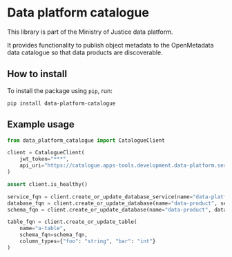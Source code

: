 # Data platform catalogue

This library is part of the Ministry of Justice data platform.

It provides functionality to publish object metadata to the OpenMetadata data catalogue
so that data products are discoverable.

## How to install

To install the package using `pip`, run:

```shell
pip install data-platform-catalogue
```

## Example usage

```python
from data_platform_catalogue import CatalogueClient

client = CatalogueClient(
    jwt_token="***",
    api_uri="https://catalogue.apps-tools.development.data-platform.service.justice.gov.uk/api"
)

assert client.is_healthy()

service_fqn = client.create_or_update_database_service(name="data-platform")
database_fqn = client.create_or_update_database(name="data-product", service_fqn=service_fqn)
schema_fqn = client.create_or_update_database(name="data-product", database_fqn=database_fqn)

table_fqn = client.create_or_update_table(
    name="a-table",
    schema_fqn=schema_fqn,
    column_types={"foo": "string", "bar": "int"}
)
```
